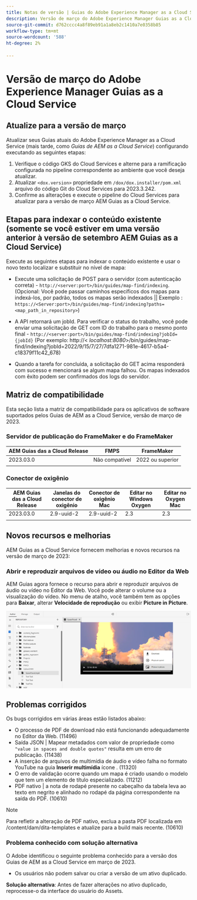 ```yaml
---
title: Notas de versão | Guias do Adobe Experience Manager as a Cloud Service, versão de março de 2023
description: Versão de março do Adobe Experience Manager Guias as a Cloud Service
source-git-commit: d762cccc4a8f89eb91a1a8eb2c1410a7e0358b85
workflow-type: tm+mt
source-wordcount: '588'
ht-degree: 2%

---
```


# Versão de março do Adobe Experience Manager Guias as a Cloud Service

## Atualize para a versão de março

Atualizar seus Guias atuais do Adobe Experience Manager as a Cloud Service (mais tarde, como *Guias de AEM as a Cloud Service*) configurando executando as seguintes etapas:
1. Verifique o código GKS do Cloud Services e alterne para a ramificação configurada no pipeline correspondente ao ambiente que você deseja atualizar.
2. Atualizar `<dox.version>` propriedade em `/dox/dox.installer/pom.xml` arquivo do código Git do Cloud Services para 2023.3.242.
3. Confirme as alterações e execute o pipeline do Cloud Services para atualizar para a versão de março AEM Guias as a Cloud Service.

## Etapas para indexar o conteúdo existente (somente se você estiver em uma versão anterior à versão de setembro AEM Guias as a Cloud Service)

Execute as seguintes etapas para indexar o conteúdo existente e usar o novo texto localizar e substituir no nível de mapa:

* Execute uma solicitação de POST para o servidor (com autenticação correta) - `http://<server:port>/bin/guides/map-find/indexing`.
(Opcional: Você pode passar caminhos específicos dos mapas para indexá-los, por padrão, todos os mapas serão indexados || Exemplo : `https://<Server:port>/bin/guides/map-find/indexing?paths=<map_path_in_repository>`)

* A API retornará um jobId. Para verificar o status do trabalho, você pode enviar uma solicitação de GET com ID do trabalho para o mesmo ponto final - `http://<server:port>/bin/guides/map-find/indexing?jobId={jobId}`
(Por exemplo: http://&lt;
_localhost:8080_>/bin/guides/map-find/indexing?jobId=2022/9/15/7/27/7dfa1271-981e-4617-b5a4-c18379f11c42_678)

* Quando a tarefa for concluída, a solicitação do GET acima responderá com sucesso e mencionará se algum mapa falhou. Os mapas indexados com êxito podem ser confirmados dos logs do servidor.

## Matriz de compatibilidade

Esta seção lista a matriz de compatibilidade para os aplicativos de software suportados pelos Guias de AEM as a Cloud Service, versão de março de 2023.

### Servidor de publicação do FrameMaker e do FrameMaker

| AEM Guias das a Cloud Release | FMPS | FrameMaker |
| --- | --- | --- |
| 2023.03.0 | Não compatível | 2022 ou superior |
|  |  |  |


### Conector de oxigênio

| AEM Guias das a Cloud Release | Janelas do conector de oxigênio | Conector de oxigênio Mac | Editar no Windows Oxygen | Editar no Oxygen Mac |
| --- | --- | --- | --- | --- |
| 2023.03.0 | 2.9-uuid-2 | 2.9-uuid-2 | 2.3 | 2.3 |
|  |  |  |  |


## Novos recursos e melhorias

AEM Guias as a Cloud Service fornecem melhorias e novos recursos na versão de março de 2023:

### Abrir e reproduzir arquivos de vídeo ou áudio no Editor da Web

AEM Guias agora fornece o recurso para abrir e reproduzir arquivos de áudio ou vídeo no Editor da Web. Você pode alterar o volume ou a visualização do vídeo. No menu de atalho, você também tem as opções para **Baixar**, alterar **Velocidade de reprodução** ou exibir **Picture in Picture**.

<img src="assets/video-web-editor.png" alt="reproduzir vídeo" width="600">


## Problemas corrigidos

Os bugs corrigidos em várias áreas estão listados abaixo:

* O processo de PDF de download não está funcionando adequadamente no Editor da Web. (11496)
* Saída JSON | Mapear metadados com valor de propriedade como `"value in spaces and double quotes"` resulta em um erro de publicação. (11438)
* A inserção de arquivos de multimídia de áudio e vídeo falha no formato YouTube na guia **Inserir multimídia** ícone . (11320)
* O erro de validação ocorre quando um mapa é criado usando o modelo que tem um elemento de título especializado. (11212)
* PDF nativo | a nota de rodapé presente no cabeçalho da tabela leva ao texto em negrito e alinhado no rodapé da página correspondente na saída do PDF. (10610)
>[!NOTE]
>
>Para refletir a alteração de PDF nativo, exclua a pasta PDF localizada em /content/dam/dita-templates e atualize para a build mais recente. (10610)

### Problema conhecido com solução alternativa

O Adobe identificou o seguinte problema conhecido para a versão dos Guias de AEM as a Cloud Service em março de 2023.

* Os usuários não podem salvar ou criar a versão de um ativo duplicado.

**Solução alternativa**: Antes de fazer alterações no ativo duplicado, reprocesse-o da interface do usuário do Assets.

